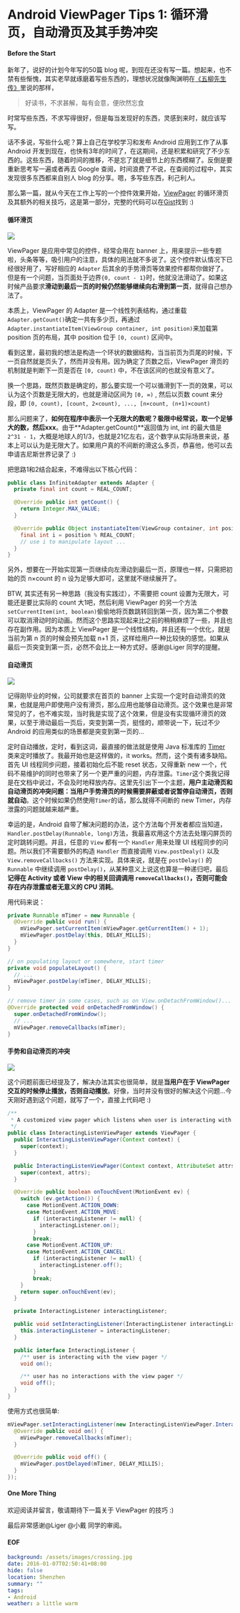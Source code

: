 Android ViewPager Tips 1: 循环滑页，自动滑页及其手势冲突
===

#### Before the Start
新年了，说好的计划今年写的50篇 blog 呢，到现在还没有写一篇。想起来，也不禁有些惭愧，其实老早就琢磨着写些东西的，理想状况就像陶渊明在[《五柳先生传》][1]里说的那样，

> 好读书，不求甚解，每有会意，便欣然忘食

时常写些东西，不求写得很好，但是每当发现好的东西，灵感到来时，就应该写写。

话不多说，写些什么呢？算上自己在学校学习和发布 Android 应用到工作了从事 Android 开发到现在，也快有3年的时间了，在这期间，还是积累和研究了不少东西的。这些东西，随着时间的推移，不是忘了就是细节上的东西模糊了。反倒是要重新思考写一遍或者再去 Google 查阅，时间浪费了不说，在查阅的过程中，其实发现很多东西都来自别人 blog 的分享。嗯，多写些东西，利己利人。

那么第一篇，就从今天在工作上写的一个控件效果开始，[ViewPager][2] 的循环滑页及其额外的相关技巧，这是第一部分，完整的代码可以在[Gist][4]找到 :)

#### 循环滑页
![](vp1_infinite.gif)

ViewPager 是应用中常见的控件，经常会用在 banner 上，用来提示一些专题啦，头条等等，吸引用户的注意，具体的用法就不多说了。这个控件默认情况下已经很好用了，写好相应的 ``Adapter`` 后其余的手势滑页等效果控件都帮你做好了。但是有一个问题，当页面处于边界``{0, count - 1}``时，他就没法滑动了。如果这时候产品要求**滑动到最后一页的时候仍然能够继续向右滑到第一页**，就得自己想办法了。

本质上，ViewPager 的 Adapter 是一个线性列表结构，通过重载``Adapter.getCount()``确定一共有多少页，再通过``Adapter.instantiateItem(ViewGroup container, int position)``来加载第 position 页的布局，其中 position 位于 ``[0, count)`` 区间中。

看到这里，最初我的想法是构造一个环状的数据结构，当当前页为页尾的时候，下一页自然就是页头了，然而并没有用。因为确定了页数之后，ViewPager 滑页的机制就是判断下一页是否在 ``[0, count)`` 中，不在该区间的也就没有意义了。

换一个思路，既然页数是确定的，那么要实现一个可以循滑到下一页的效果，可以认为这个页数是无限大的，也就是滑动区间为 ``[0, ∞)`` , 然后以页数 count 来分段，即 ``[0, count), [count, 2×count), ..., [n×count, (n+1)×count)``

那么问题来了，**如何在程序中表示一个无限大的数呢？极限中经常说，取一个足够大的数，然后xxx**。由于**Adapter.getCount()**返回值为 int, int 的最大值是``2^31 - 1``，大概是地球人的1/3，也就是21亿左右，这个数字从实际场景来说，基本上可以认为是无限大了。如果用户真的不间断的滑这么多页，恭喜他，他可以去申请吉尼斯世界记录了 :)

把思路1和2结合起来，不难得出以下核心代码：

```java
public class InfiniteAdapter extends Adapter {
  private final int count = REAL_COUNT;

  @Override public int getCount() {
    return Integer.MAX_VALUE;
  }

  @Override public Object instantiateItem(ViewGroup container, int position) {
    final int i = position % REAL_COUNT;
    // use i to manipulate layout ...
  }
}
```

另外，想要在一开始实现第一页继续向左滑动到最后一页，原理也一样，只需把初始的页 n×count 的 n 设为足够大即可，这里就不继续展开了。

BTW, 其实还有另一种思路（我没有实践过），不需要把 count 设置为无限大，可能还是要比实际的 count 大1吧，然后利用 ViewPager 的另一个方法 ``setCurrentItem(int, boolean)``偷偷地将页数跳转回到第一页，因为第二个参数可以取消滑动时的动画。然而这个思路实现起来比之前的稍稍麻烦了一些，并且也存在副作用。因为本质上 ViewPager 是一个线性结构，并且还有一个优化，就是当前为第 n 页的时候会预先加载 n+1 页，这样给用户一种比较快的感觉。如果从最后一页突变到第一页，必然不会比上一种方式好。感谢@Liger 同学的提醒。

#### 自动滑页
![](vp1_auto.gif)

记得刚毕业的时候，公司就要求在首页的 banner 上实现一个定时自动滑页的效果，也就是用户即使用户没有滑页，那么应用也能够自动滑页。这个效果也是非常常见的了，也不难实现，当时我是实现了这个效果，但是没有实现循环滑页的效果，以至于滑动最后一页后，突变到第一页，挺怪的，顺带说一下，玩过不少 Android 的应用类似的场景都是突变到第一页的...

定时自动播放，定时，看到这词，最直接的做法就是使用 Java 标准库的 [Timer][3] 类来定时播放了。我最开始也是这样做的，it works。然而，这个类有诸多缺陷。首先 UI 线程同步问题，接着初始化后不能 reset 状态，又得重新 new 一个，代码不易维护的同时也带来了另一个更严重的问题，内存泄露。``Timer``这个类我记得是在文档中说过，不会及时地释放内存。这里先引出下一个主题，**用户主动滑页和自动滑页的冲突问题：当用户手势滑页的时候需要屏蔽或者说暂停自动滑页，否则就自动**。这个时候如果仍然使用``Timer``的话，那么就得不间断的 new Timer，内存泄露的问题就越来越严重。

幸运的是，Android 自带了解决问题的办法，这个方法每个开发者都应当知道，``Handler.postDelay(Runnable, long)``方法，我最喜欢用这个方法去处理闪屏页的定时跳转问题。并且，任意的 ``View`` 都有一个 ``Handler`` 用来处理 UI 线程同步的问题。所以我们不需要额外的构造 ``Handler`` 而直接调用 ``View.postDealy()`` 以及 ``View.removeCallbacks()`` 方法来实现。具体来说，就是在 ``postDelay()`` 的 ``Runnable`` 中继续调用 ``postDelay()``，从某种意义上说这也算是一种递归吧，最后**记得在 Activity 或者 View 中的相关回调调用 ``removeCallbacks()``，否则可能会存在内存泄露或者无意义的 CPU 消耗**。

用代码来说：

```java
private Runnable mTimer = new Runnable {
  @Override public void run() {
    mViewPager.setCurrentItem(mViewPager.getCurrentItem() + 1);
    mViewPager.postDelay(this, DELAY_MILLIS);
  }
}

// on populating layout or somewhere, start timer
private void populateLayout() {
  // ...
  mViewPager.postDelay(mTimer, DELAY_MILLIS);
}

// remove timer in some cases, such as on View.onDetachFromWindow()...
@Override protected void onDetachedFromWindow() {
  super.onDetachedFromWindow();
  // ...
  mViewPager.removeCallbacks(mTimer);
}
```

#### 手势和自动滑页的冲突
![](vp1_interacting.gif)

这个问题前面已经提及了，解决办法其实也很简单，就是**当用户在于 ViewPager 交互的时候停止播放，否则自动播放**。好像，当时并没有很好的解决这个问题...今天刚好遇到这个问题，就写了一个，直接上代码吧 :)

```java
/**
 * A customized view pager which listens when user is interacting with itself.
 */
public class InteractingListenViewPager extends ViewPager {
  public InteractingListenViewPager(Context context) {
    super(context);
  }

  public InteractingListenViewPager(Context context, AttributeSet attrs) {
    super(context, attrs);
  }

  @Override public boolean onTouchEvent(MotionEvent ev) {
    switch (ev.getAction()) {
      case MotionEvent.ACTION_DOWN:
      case MotionEvent.ACTION_MOVE:
        if (interactingListener != null) {
          interactingListener.on();
        }
        break;
      case MotionEvent.ACTION_UP:
      case MotionEvent.ACTION_CANCEL:
        if (interactingListener != null) {
          interactingListener.off();
        }
        break;
    }
    return super.onTouchEvent(ev);
  }

  private InteractingListener interactingListener;

  public void setInteractingListener(InteractingListener interactingListener) {
    this.interactingListener = interactingListener;
  }

  public interface InteractingListener {
    /** user is interacting with the view pager */
    void on();

    /** user has no interactions with the view pager */
    void off();
  }
}
```

使用方式也很简单:

```java
mViewPager.setInteractingListener(new InteractingListenViewPager.InteractingListener() {
  @Override public void on() {
    mViewPager.removeCallbacks(mTimer);
  }

  @Override public void off() {
    mViewPager.postDelayed(mTimer, DELAY_MILLIS);
  }
});
```

#### One More Thing
欢迎阅读并留言，敬请期待下一篇关于 ViewPager 的技巧 :)

最后非常感谢@Liger @小戴 同学的审阅。

#### EOF
```yaml
background: /assets/images/crossing.jpg
date: 2016-01-07T02:50:41+08:00
hide: false
location: Shenzhen
summary: ""
tags:
- Android
weather: a little warm
```


[1]: http://baike.baidu.com/link?url=QMeakKDuiC946nRTN0ZnQXhoin0a8-nLeoqEG1zy6T8NAjIV3Hx6o2neNxtVcJ3M4pm6TkMd7RNtB8V6riUI-K
[2]: http://developer.android.com/reference/android/support/v4/view/ViewPager.html
[3]: http://developer.android.com/reference/java/util/Timer.html
[4]: https://gist.github.com/longkai/14e477378ab1bb7355b3
